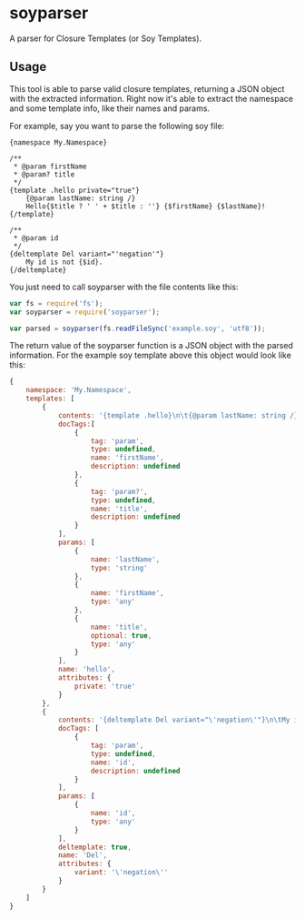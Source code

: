 soyparser
===================================

A parser for Closure Templates (or Soy Templates).

## Usage

This tool is able to parse valid closure templates, returning a JSON object with the extracted information.
Right now it's able to extract the namespace and some template info, like their names and params.

For example, say you want to parse the following soy file:

```
{namespace My.Namespace}

/**
 * @param firstName
 * @param? title
 */
{template .hello private="true"}
	{@param lastName: string /}
	Hello{$title ? ' ' + $title : ''} {$firstName} {$lastName}!
{/template}

/**
 * @param id
 */
{deltemplate Del variant="'negation'"}
	My id is not {$id}.
{/deltemplate}
```

You just need to call soyparser with the file contents like this:

```javascript
var fs = require('fs');
var soyparser = require('soyparser');

var parsed = soyparser(fs.readFileSync('example.soy', 'utf8'));
```

The return value of the soyparser function is a JSON object with the parsed information. For the example soy template above this object would look like this:

```javascript
{
	namespace: 'My.Namespace',
	templates: [
		{
			contents: '{template .hello}\n\t{@param lastName: string /}\n\tHello {$firstName} {$lastName}!\n{/template}',
			docTags:[
				{
					tag: 'param',
					type: undefined,
					name: 'firstName',
					description: undefined
				},
				{
					tag: 'param?',
					type: undefined,
					name: 'title',
					description: undefined
				}
			],
			params: [
				{
					name: 'lastName',
					type: 'string'
				},
  				{
					name: 'firstName',
					type: 'any'
				},
				{
					name: 'title',
					optional: true,
					type: 'any'
				}
			],
			name: 'hello',
			attributes: {
				private: 'true'
			}
		},
		{
			contents: '{deltemplate Del variant="\'negation\'"}\n\tMy id is not {$id}.\n{/deltemplate}',
			docTags: [
				{
					tag: 'param',
					type: undefined,
					name: 'id',
					description: undefined
				}
			],
			params: [
  				{
					name: 'id',
					type: 'any'
				}
			],
			deltemplate: true,
			name: 'Del',
			attributes: {
				variant: '\'negation\''
			}
    	}
    ]
}
```
